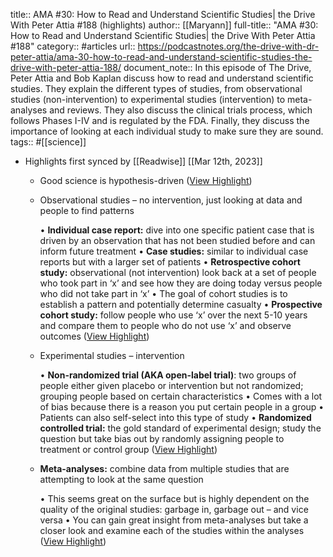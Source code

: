 title:: AMA #30: How to Read and Understand Scientific Studies| the Drive With Peter Attia #188 (highlights)
author:: [[Maryann]]
full-title:: "AMA \#30: How to Read and Understand Scientific Studies| the Drive With Peter Attia \#188"
category:: #articles
url:: https://podcastnotes.org/the-drive-with-dr-peter-attia/ama-30-how-to-read-and-understand-scientific-studies-the-drive-with-peter-attia-188/
document_note:: In this episode of The Drive, Peter Attia and Bob Kaplan discuss how to read and understand scientific studies. They explain the different types of studies, from observational studies (non-intervention) to experimental studies (intervention) to meta-analyses and reviews. They also discuss the clinical trials process, which follows Phases I-IV and is regulated by the FDA. Finally, they discuss the importance of looking at each individual study to make sure they are sound.
tags:: #[[science]]

- Highlights first synced by [[Readwise]] [[Mar 12th, 2023]]
	- Good science is hypothesis-driven ([View Highlight](https://read.readwise.io/read/01gv9kq488rsd97ada4q527xtb))
	- Observational studies – no intervention, just looking at data and people to find patterns
	  
	  •   **Individual case report:** dive into one specific patient case that is driven by an observation that has not been studied before and can inform future treatment
	  •   **Case studies:** similar to individual case reports but with a larger set of patients
	  •   **Retrospective cohort study:** observational (not intervention) look back at a set of people who took part in ‘x’ and see how they are doing today versus people who did not take part in ‘x’
	  •   The goal of cohort studies is to establish a pattern and potentially determine casualty
	  •   **Prospective cohort study:** follow people who use ‘x’ over the next 5-10 years and compare them to people who do not use ‘x’ and observe outcomes ([View Highlight](https://read.readwise.io/read/01gv9kpqfftsmvkgy9kcs1fttn))
	- Experimental studies – intervention
	  
	  •   **Non-randomized trial (AKA open-label trial)**: two groups of people either given placebo or intervention but not randomized; grouping people based on certain characteristics
	    •   Comes with a lot of bias because there is a reason you put certain people in a group
	    •   Patients can also self-select into this type of study
	  •   **Randomized controlled trial:** the gold standard of experimental design; study the question but take bias out by randomly assigning people to treatment or control group ([View Highlight](https://read.readwise.io/read/01gv9kptxqxbsyvpgfdhzvn42c))
	- **Meta-analyses:** combine data from multiple studies that are attempting to look at the same question
	  
	  •   This seems great on the surface but is highly dependent on the quality of the original studies: garbage in, garbage out – and vice versa
	  •   You can gain great insight from meta-analyses but take a closer look and examine each of the studies within the analyses ([View Highlight](https://read.readwise.io/read/01gv9kpz5zyz4tmhkjvzwk0krx))